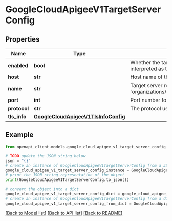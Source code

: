 # GoogleCloudApigeeV1TargetServerConfig


## Properties

Name | Type | Description | Notes
------------ | ------------- | ------------- | -------------
**enabled** | **bool** | Whether the target server is enabled. An empty/omitted value for this field should be interpreted as true. | [optional] 
**host** | **str** | Host name of the target server. | [optional] 
**name** | **str** | Target server revision name in the following format: &#x60;organizations/{org}/environments/{env}/targetservers/{targetserver}/revisions/{rev}&#x60; | [optional] 
**port** | **int** | Port number for the target server. | [optional] 
**protocol** | **str** | The protocol used by this target server. | [optional] 
**tls_info** | [**GoogleCloudApigeeV1TlsInfoConfig**](GoogleCloudApigeeV1TlsInfoConfig.md) |  | [optional] 

## Example

```python
from openapi_client.models.google_cloud_apigee_v1_target_server_config import GoogleCloudApigeeV1TargetServerConfig

# TODO update the JSON string below
json = "{}"
# create an instance of GoogleCloudApigeeV1TargetServerConfig from a JSON string
google_cloud_apigee_v1_target_server_config_instance = GoogleCloudApigeeV1TargetServerConfig.from_json(json)
# print the JSON string representation of the object
print(GoogleCloudApigeeV1TargetServerConfig.to_json())

# convert the object into a dict
google_cloud_apigee_v1_target_server_config_dict = google_cloud_apigee_v1_target_server_config_instance.to_dict()
# create an instance of GoogleCloudApigeeV1TargetServerConfig from a dict
google_cloud_apigee_v1_target_server_config_from_dict = GoogleCloudApigeeV1TargetServerConfig.from_dict(google_cloud_apigee_v1_target_server_config_dict)
```
[[Back to Model list]](../README.md#documentation-for-models) [[Back to API list]](../README.md#documentation-for-api-endpoints) [[Back to README]](../README.md)


